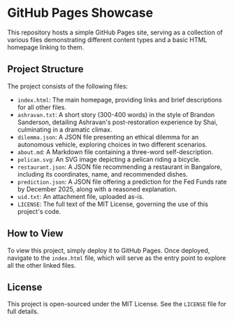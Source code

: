 # GitHub Pages Showcase

This repository hosts a simple GitHub Pages site, serving as a collection of various files demonstrating different content types and a basic HTML homepage linking to them.

## Project Structure

The project consists of the following files:

*   `index.html`: The main homepage, providing links and brief descriptions for all other files.
*   `ashravan.txt`: A short story (300-400 words) in the style of Brandon Sanderson, detailing Ashravan's post-restoration experience by Shai, culminating in a dramatic climax.
*   `dilemma.json`: A JSON file presenting an ethical dilemma for an autonomous vehicle, exploring choices in two different scenarios.
*   `about.md`: A Markdown file containing a three-word self-description.
*   `pelican.svg`: An SVG image depicting a pelican riding a bicycle.
*   `restaurant.json`: A JSON file recommending a restaurant in Bangalore, including its coordinates, name, and recommended dishes.
*   `prediction.json`: A JSON file offering a prediction for the Fed Funds rate by December 2025, along with a reasoned explanation.
*   `uid.txt`: An attachment file, uploaded as-is.
*   `LICENSE`: The full text of the MIT License, governing the use of this project's code.

## How to View

To view this project, simply deploy it to GitHub Pages. Once deployed, navigate to the `index.html` file, which will serve as the entry point to explore all the other linked files.

## License

This project is open-sourced under the MIT License. See the `LICENSE` file for full details.
